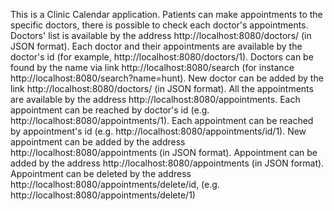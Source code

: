 This is a Clinic Calendar application.
Patients can make appointments to the specific doctors, there is possible to check each doctor's appointments.
Doctors' list is available by the address http://localhost:8080/doctors/ (in JSON format).
Each doctor and their appointments are available by the doctor's id (for example, http://localhost:8080/doctors/1).
Doctors can be found by the name via link http://localhost:8080/search (for instance http://localhost:8080/search?name=hunt).
New doctor can be added by the link http://localhost:8080/doctors/ (in JSON format).
All the appointments are available by the address http://localhost:8080/appointments.
Each appointment can be reached by doctor's id (e.g. http://localhost:8080/appointments/1).
Each appointment can be reached by appointment's id (e.g. http://localhost:8080/appointments/id/1).
New appointment can be added by the address http://localhost:8080/appointments (in JSON format).
Appointment can be added by the address http://localhost:8080/appointments (in JSON format).
Appointment can be deleted by the address http://localhost:8080/appointments/delete/id, (e.g. http://localhost:8080/appointments/delete/1)